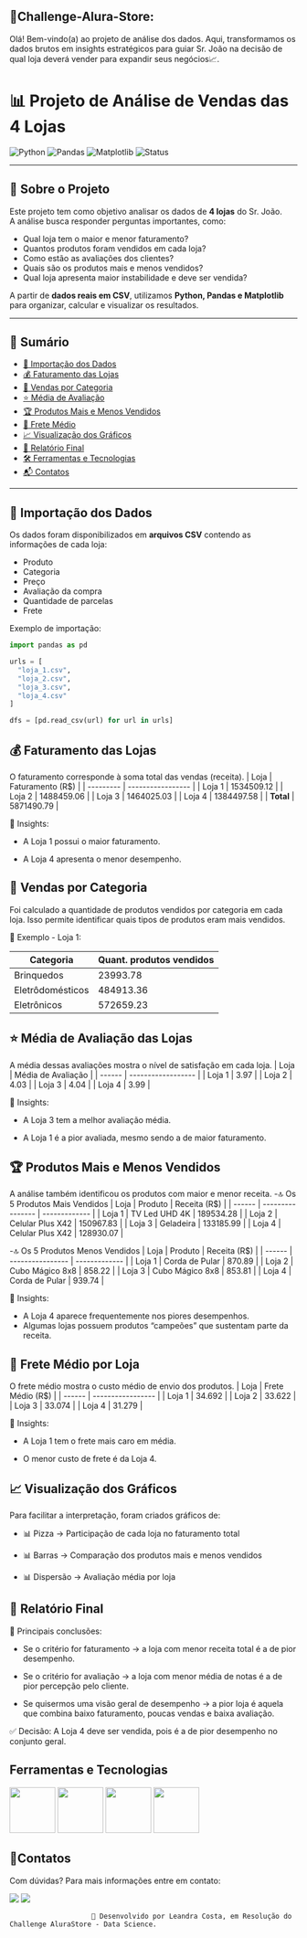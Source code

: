 ## 🚀Challenge-Alura-Store: 


   Olá! Bem-vindo(a) ao projeto de análise dos dados. Aqui, transformamos os dados brutos em insights estratégicos para guiar Sr. João na decisão de qual loja deverá vender para expandir seus negócios📈.

  # 📊 Projeto de Análise de Vendas das 4 Lojas

![Python](https://img.shields.io/badge/Python-3.9-blue?logo=python)
![Pandas](https://img.shields.io/badge/Pandas-Data%20Analysis-yellow?logo=pandas)
![Matplotlib](https://img.shields.io/badge/Matplotlib-Visualization-orange?logo=plotly)
![Status](https://img.shields.io/badge/Status-Finalizado-success)

---

## 📝 Sobre o Projeto

Este projeto tem como objetivo analisar os dados de **4 lojas** do Sr. João.  
A análise busca responder perguntas importantes, como:

- Qual loja tem o maior e menor faturamento?
- Quantos produtos foram vendidos em cada loja?
- Como estão as avaliações dos clientes?
- Quais são os produtos mais e menos vendidos?
- Qual loja apresenta maior instabilidade e deve ser vendida?

A partir de **dados reais em CSV**, utilizamos **Python, Pandas e Matplotlib** para organizar, calcular e visualizar os resultados.

---

## 📌 Sumário
- [📂 Importação dos Dados](#-importação-dos-dados)
- [💰 Faturamento das Lojas](#-faturamento-das-lojas)
- [🛒 Vendas por Categoria](#-vendas-por-categoria)
- [⭐ Média de Avaliação](#-média-de-avaliação-das-lojas)
- [🏆 Produtos Mais e Menos Vendidos](#-produtos-mais-e-menos-vendidos)
- [🚚 Frete Médio](#-frete-médio-por-loja)
- [📈 Visualização dos Gráficos](#-visualização-dos-gráficos)
- [📑 Relatório Final](#-relatório-final)
- [🛠️ Ferramentas e Tecnologias](#ferramentas-e-tecnologias)
- [📬 Contatos](#contatos)

---

## 📂 Importação dos Dados

Os dados foram disponibilizados em **arquivos CSV** contendo as informações de cada loja:

- Produto
- Categoria
- Preço
- Avaliação da compra
- Quantidade de parcelas
- Frete

Exemplo de importação:

```python
import pandas as pd

urls = [
  "loja_1.csv",
  "loja_2.csv",
  "loja_3.csv",
  "loja_4.csv"
]

dfs = [pd.read_csv(url) for url in urls]
```

## 💰 Faturamento das Lojas

O faturamento corresponde à soma total das vendas (receita).
| Loja      | Faturamento (R$)  |
| --------- | ----------------- |
| Loja 1    |    1534509.12     |
| Loja 2    |    1488459.06     |
| Loja 3    |    1464025.03     |
| Loja 4    |    1384497.58     |
| **Total** |    5871490.79     |

📌 Insights:

- A Loja 1 possui o maior faturamento.

- A Loja 4 apresenta o menor desempenho.

 ## 🛒 Vendas por Categoria
  Foi calculado a quantidade de produtos vendidos por categoria em cada loja.
  Isso permite identificar quais tipos de produtos eram mais vendidos.

📂 Exemplo - Loja 1:

| Categoria        | Quant. produtos vendidos |
| ---------------- |  ---------------------   |
| Brinquedos       |        23993.78          |
| Eletrôdomésticos |        484913.36         |
| Eletrônicos      |        572659.23         |


## ⭐ Média de Avaliação das Lojas

A média dessas avaliações mostra o nível de satisfação em cada loja.
| Loja   | Média de Avaliação |
| ------ | ------------------ |
| Loja 1 | 3.97               |
| Loja 2 | 4.03               |
| Loja 3 | 4.04               |
| Loja 4 | 3.99               |

📌 Insights:

- A Loja 3 tem a melhor avaliação média.

- A Loja 1 é a pior avaliada, mesmo sendo a de maior faturamento.

## 🏆 Produtos Mais e Menos Vendidos

A análise também identificou os produtos com maior e menor receita. 
 -🔝 Os 5 Produtos Mais Vendidos
| Loja   | Produto          | Receita (R$)  |
| ------ | ---------------- | ------------- |
| Loja 1 | TV Led UHD 4K    | 189534.28     |
| Loja 2 | Celular Plus X42 | 150967.83     |
| Loja 3 | Geladeira        | 133185.99     |
| Loja 4 | Celular Plus X42 | 128930.07     |

 -🔝 Os 5 Produtos Menos Vendidos
| Loja   | Produto          | Receita (R$)  |
| ------ | ---------------- | ------------- |
| Loja 1 | Corda de Pular   | 870.89        |
| Loja 2 | Cubo Mágico 8x8  | 858.22        |
| Loja 3 | Cubo Mágico 8x8  | 853.81        |
| Loja 4 | Corda de Pular   | 939.74        |

📌 Insights:

 - A Loja 4 aparece frequentemente nos piores desempenhos.
 - Algumas lojas possuem produtos “campeões” que sustentam parte da receita.

## 🚚 Frete Médio por Loja

O frete médio mostra o custo médio de envio dos produtos.
| Loja   | Frete Médio (R$)  |
| ------ | ----------------- |
| Loja 1 |     34.692        |
| Loja 2 |     33.622        |
| Loja 3 |     33.074        |
| Loja 4 |     31.279        |

📌 Insights:

 - A Loja 1 tem o frete mais caro em média.

 - O menor custo de frete é da Loja 4.

## 📈 Visualização dos Gráficos

Para facilitar a interpretação, foram criados gráficos de:

 - 📊 Pizza → Participação de cada loja no faturamento total

 - 📊 Barras → Comparação dos produtos mais e menos vendidos

 - 📊 Dispersão → Avaliação média por loja

## 📑 Relatório Final

📌 Principais conclusões:

- Se o critério for faturamento → a loja com menor receita total é a de pior desempenho.

- Se o critério for avaliação → a loja com menor média de notas é a de pior percepção pelo cliente.

- Se quisermos uma visão geral de desempenho → a pior loja é aquela que combina baixo faturamento, poucas vendas e baixa avaliação. 

✅ Decisão: A Loja 4 deve ser vendida, pois é a de pior desempenho no conjunto geral.

## Ferramentas e Tecnologias

  <img src="https://cdn.jsdelivr.net/gh/devicons/devicon@latest/icons/python/python-original-wordmark.svg" width="80" height="80"/>  <img src="https://cdn.jsdelivr.net/gh/devicons/devicon@latest/icons/pandas/pandas-original-wordmark.svg" width="80" height="80"/>  <img src="https://cdn.jsdelivr.net/gh/devicons/devicon@latest/icons/matplotlib/matplotlib-original.svg" width="80" height="80"/>   <img src="https://cdn.jsdelivr.net/gh/devicons/devicon@latest/icons/googlecolab/googlecolab-original.svg" width="80" height="80"/>


          
## 📩Contatos
Com dúvidas? Para mais informações entre em contato:
<div>
          <a href="https://www.instagram.com/leandracostaofficial?igsh=MWR0cWJiOTh4cjF6Zg==" target="_blank"><img loading="lazy" src="https://img.shields.io/badge/-Instagram-%23E4405F?style=for-the-badge&logo=instagram&logoColor=white" target="_blank"></a>
         <a href="https://www.linkedin.com/in/leandritacosta" target="_blank"><img loading="lazy" src="https://img.shields.io/badge/-LinkedIn-%230077B5?style=for-the-badge&logo=linkedin&logoColor=white" target="_blank"></a> 
</div>        
          
           
                        📌 Desenvolvido por Leandra Costa, em Resolução do Challenge AluraStore - Data Science.
